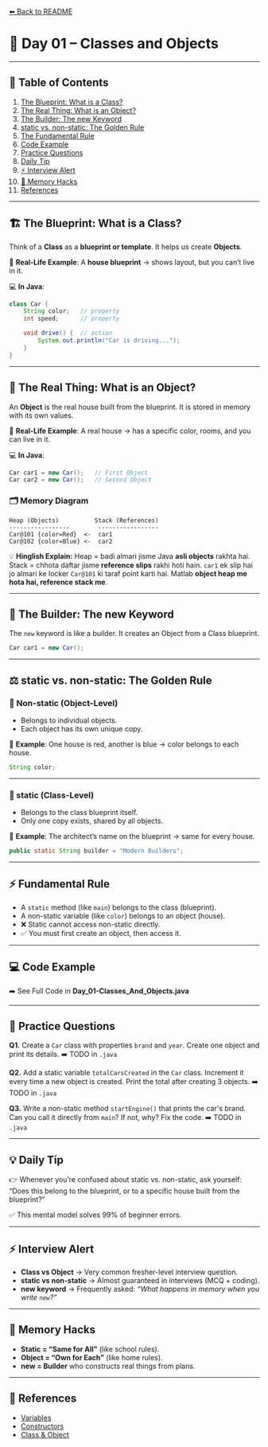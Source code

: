 [⬅ Back to README](../README.md)

# 📘 Day 01 – Classes and Objects

---

## 📑 Table of Contents
1. [The Blueprint: What is a Class?](#-the-blueprint-what-is-a-class)
2. [The Real Thing: What is an Object?](#-the-real-thing-what-is-an-object)
3. [The Builder: The new Keyword](#-the-builder-the-new-keyword)
4. [static vs. non-static: The Golden Rule](#%EF%B8%8F-static-vs-non-static-the-golden-rule)
5. [The Fundamental Rule](#-fundamental-rule)
6. [Code Example](#-code-example)
7. [Practice Questions](#-practice-questions)
8. [Daily Tip](#-daily-tip)
9. [⚡ Interview Alert](#-interview-alert)
10. [🧠 Memory Hacks](#-memory-hacks)
11. [References](#-references)

---

## 🏗️ The Blueprint: What is a Class?
Think of a **Class** as a **blueprint or template**.
It helps us create **Objects**.

💭 **Real-Life Example**:
A **house blueprint** → shows layout, but you can’t live in it.

💻 **In Java**:

```java
class Car {
    String color;   // property
    int speed;      // property

    void drive() {  // action
        System.out.println("Car is driving...");
    }
}
```

---

## 🚗 The Real Thing: What is an Object?
An **Object** is the real house built from the blueprint.
It is stored in memory with its own values.

💭 **Real-Life Example**:
A real house → has a specific color, rooms, and you can live in it.

💻 **In Java**:

```java
Car car1 = new Car();   // First Object
Car car2 = new Car();   // Second Object
```

### 🗂️ Memory Diagram

```
Heap (Objects)          Stack (References)
-----------------        -----------------
Car@101 {color=Red}  <-  car1
Car@102 {color=Blue} <-  car2
```

💡 **Hinglish Explain:**
Heap = badi almari jisme Java **asli objects** rakhta hai.
Stack = chhota daftar jisme **reference slips** rakhi hoti hain.
`car1` ek slip hai jo almari ke locker `Car@101` ki taraf point karti hai.
Matlab **object heap me hota hai, reference stack me**.

---

## 👷 The Builder: The new Keyword
The `new` keyword is like a builder.
It creates an Object from a Class blueprint.

```java
Car car1 = new Car();
```

---

## ⚖️ static vs. non-static: The Golden Rule

### 🔴 Non-static (Object-Level)
- Belongs to individual objects.
- Each object has its own unique copy.

💭 **Example**: One house is red, another is blue → color belongs to each house.

```java
String color;
```

---

### 🔵 static (Class-Level)
- Belongs to the class blueprint itself.
- Only one copy exists, shared by all objects.

💭 **Example**: The architect’s name on the blueprint → same for every house.

```java
public static String builder = "Modern Builders";
```

---

## ⚡ Fundamental Rule
- A `static` method (like `main`) belongs to the class (blueprint).
- A non-static variable (like `color`) belongs to an object (house).
- ❌ Static cannot access non-static directly.
- ✅ You must first create an object, then access it.

---

## 💻 Code Example
➡️ See Full Code in **Day_01-Classes_And_Objects.java**

---

## 📝 Practice Questions

**Q1.** Create a `Car` class with properties `brand` and `year`. Create one object and print its details.
➡️ TODO in `.java`

**Q2.** Add a static variable `totalCarsCreated` in the `Car` class. Increment it every time a new object is created. Print the total after creating 3 objects.
➡️ TODO in `.java`

**Q3.** Write a non-static method `startEngine()` that prints the car's brand. Can you call it directly from `main`? If not, why? Fix the code.
➡️ TODO in `.java`

---

## 💡 Daily Tip
👉 Whenever you’re confused about static vs. non-static, ask yourself:
“Does this belong to the blueprint, or to a specific house built from the blueprint?”

✅ This mental model solves 99% of beginner errors.

---

## ⚡ Interview Alert
- **Class vs Object** → Very common fresher-level interview question.
- **static vs non-static** → Almost guaranteed in interviews (MCQ + coding).
- **new keyword** → Frequently asked: *“What happens in memory when you write `new`?”*

---

## 🧠 Memory Hacks
- **Static = “Same for All”** (like school rules).
- **Object = “Own for Each”** (like home rules).
- **new = Builder** who constructs real things from plans.

---

## 🔗 References
- [Variables](#)
- [Constructors](#)
- [Class & Object](Day_01-Classes_And_Objects.md)

